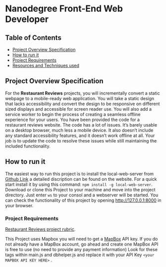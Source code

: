 # Nanodegree Front-End Web Developer

## Table of Contents

- [Project Overview Specification](#Project-Overview-Specification)
- [How to run it](#How-to-run-it)
- [Project Requirements](#Project-Requirements)
- [Resources and Techniques used](#Resources-and-Techniques-used)

## Project Overview Specification

For the **Restaurant Reviews** projects, you will incrementally convert a static webpage to a mobile-ready web application. You will take a static design that lacks accessibility and convert the design to be responsive on different sized displays and accessible for screen reader use. You will also add a service worker to begin the process of creating a seamless offline experience for your users. You have been provided the code for a restaurant reviews website. The code has a lot of issues. It’s barely usable on a desktop browser, much less a mobile device. It also doesn’t include any standard accessibility features, and it doesn’t work offline at all. Your job is to update the code to resolve these issues while still maintaining the included functionality.

## How to run it 

The easiest way to run this project is to install the local-web-server from [Github Link](https://github.com/lwsjs/local-web-server) a detailed discription can be found on the website. For a quick start install it by using this command: `npm install -g local-web-server`. Download or clone this Project to your machine and move into the project directory. Just enter `ws` to your consol and a webserver will be started. You can check the functionality of this project by opening http://127.0.0.1:8000 in your browser. 

### Project Requirements

  [Restaurant Reviews project rubric](https://review.udacity.com/#!/rubrics/1090/view).  

This Project uses Mapbox you will need to get a [MapBox](https://www.mapbox.com/install/) API key.
If you do not already have a MapBox account, go ahead and create one
MapBox API is free to use (no need to provide any payment information)
Look for these tags within main.js and dbhelper.js and replace it with your API Key `<your MAPBOX API KEY HERE>` .